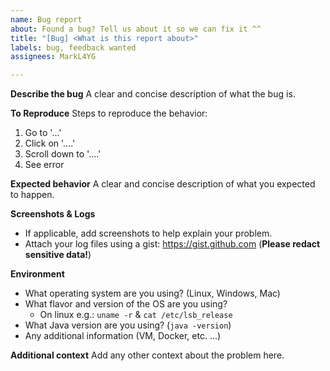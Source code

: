 ```yaml
---
name: Bug report
about: Found a bug? Tell us about it so we can fix it ^^
title: "[Bug] <What is this report about>"
labels: bug, feedback wanted
assignees: MarkL4YG

---
```


**Describe the bug**
A clear and concise description of what the bug is.

**To Reproduce**
Steps to reproduce the behavior:
1. Go to '...'
2. Click on '....'
3. Scroll down to '....'
4. See error

**Expected behavior**
A clear and concise description of what you expected to happen.

**Screenshots & Logs**
* If applicable, add screenshots to help explain your problem.
* Attach your log files using a gist: https://gist.github.com (__Please redact sensitive data!__)

**Environment**
* What operating system are you using? (Linux, Windows, Mac)
* What flavor and version of the OS are you using?
  * On linux e.g.: ``uname -r`` & ``cat /etc/lsb_release``
* What Java version are you using? (``java -version``)
* Any additional information (VM, Docker, etc. ...)

**Additional context**
Add any other context about the problem here.
